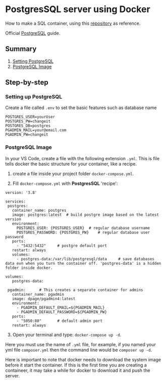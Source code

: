 # PostgresSQL server using Docker
How to make a SQL container, using this [repository](https://github.com/docker/awesome-compose/tree/master/postgresql-pgadmin#add-postgres-database-to-pgadmin) as reference.

Official [PostgreSQL](https://hub.docker.com/_/postgres) guide.

## Summary
1. [Setting PostgreSQL](#seettingPost)
2. [PostgreSQL Image](#PostImage)

## Step-by-step

### Setting up PostgreSQL  <a name="seettingPost"></a>
Create a file called `.env` to set the basic features such as database name

```
POSTGRES_USER=yourUser
POSTGRES_PW=changeit
POSTGRES_DB=postgres
PGADMIN_MAIL=your@email.com
PGADMIN_PW=changeit
```

### PostgreSQL Image <a name="PostImage"></a>
In your VS Code, create a file with the following extension `.yml`. This is file tells docker the basic structure for your container, like a recipe.

1. create a file inside your project folder `docker-compose.yml`.

2. Fill `docker-compose.yml` with **PostgresSQL** 'recipe':
 
 ```
version: '3.8'

services:
  postgres:
    container_name: postgres
    image: postgres:latest  # build postgre image based on the latest version
    environment:
      POSTGRES_USER: {POSTGRES_USER}  # regular database username
      POSTGRES_PASSWORD: {POSTGRES_PW}    # regular database user password
    ports:
      - "5432:5432"     # postgre default port
    restart: always
    volumes:
      - postgres-data:/var/lib/postgresql/data     # save databases data evn when you turn the container off. 'postgres-data' is a hidden folder inside docker.

volumes:
    postgres-data:

  pgadmin:      # This creates a separate container for admins
    container_name: pgadmin
    image: dpage/pgadmin4:latest
    environment:
      - PGADMIN_DEFAULT_EMAIL=${PGADMIN_MAIL}
      - PGADMIN_DEFAULT_PASSWORD=${PGADMIN_PW}
    ports:
      - "5050:80"       # default admin port
    restart: always
 ```

3. Open your terminal and type: `docker-compose up -d`. 

Here you must use the name of `.yml` file, for example, if you named your yml file `composer.yml` then the command line would be `composer up -d`.

Here is important to note that docker needs to download the system image before it start the container. If this is the first time you are creating a containeer, it may take a while for docker to download it and push the server.